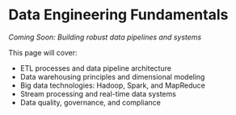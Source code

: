 # Data Engineering Fundamentals

*Coming Soon: Building robust data pipelines and systems*

This page will cover:
- ETL processes and data pipeline architecture
- Data warehousing principles and dimensional modeling
- Big data technologies: Hadoop, Spark, and MapReduce
- Stream processing and real-time data systems
- Data quality, governance, and compliance